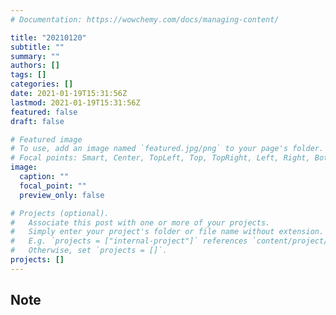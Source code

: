 ```yaml
---
# Documentation: https://wowchemy.com/docs/managing-content/

title: "20210120"
subtitle: ""
summary: ""
authors: []
tags: []
categories: []
date: 2021-01-19T15:31:56Z
lastmod: 2021-01-19T15:31:56Z
featured: false
draft: false

# Featured image
# To use, add an image named `featured.jpg/png` to your page's folder.
# Focal points: Smart, Center, TopLeft, Top, TopRight, Left, Right, BottomLeft, Bottom, BottomRight.
image:
  caption: ""
  focal_point: ""
  preview_only: false

# Projects (optional).
#   Associate this post with one or more of your projects.
#   Simply enter your project's folder or file name without extension.
#   E.g. `projects = ["internal-project"]` references `content/project/deep-learning/index.md`.
#   Otherwise, set `projects = []`.
projects: []
---
```


## Note

